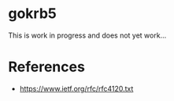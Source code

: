 # gokrb5

This is work in progress and does not yet work...

# References
* https://www.ietf.org/rfc/rfc4120.txt